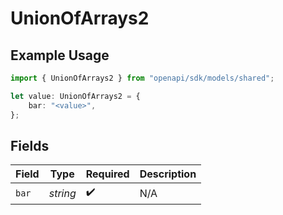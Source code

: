 # UnionOfArrays2

## Example Usage

```typescript
import { UnionOfArrays2 } from "openapi/sdk/models/shared";

let value: UnionOfArrays2 = {
    bar: "<value>",
};
```

## Fields

| Field              | Type               | Required           | Description        |
| ------------------ | ------------------ | ------------------ | ------------------ |
| `bar`              | *string*           | :heavy_check_mark: | N/A                |